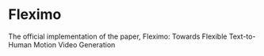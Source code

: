 # Fleximo
The official implementation of the paper, Fleximo: Towards Flexible Text-to-Human Motion Video Generation
